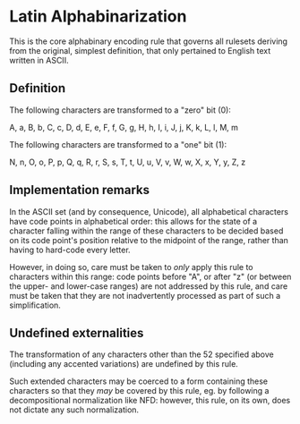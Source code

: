 # Latin Alphabinarization

This is the core alphabinary encoding rule that governs all rulesets deriving from the original, simplest definition, that only pertained to English text written in ASCII.

## Definition

The following characters are transformed to a "zero" bit (0):

A, a, B, b, C, c, D, d, E, e, F, f, G, g, H, h, I, i, J, j, K, k, L, l, M, m

The following characters are transformed to a "one" bit (1):

N, n, O, o, P, p, Q, q, R, r, S, s, T, t, U, u, V, v, W, w, X, x, Y, y, Z, z

## Implementation remarks

In the ASCII set (and by consequence, Unicode), all alphabetical characters have code points in alphabetical order: this allows for the state of a character falling within the range of these characters to be decided based on its code point's position relative to the midpoint of the range, rather than having to hard-code every letter.

However, in doing so, care must be taken to *only* apply this rule to characters within this range: code points before "A", or after "z" (or between the upper- and lower-case ranges) are not addressed by this rule, and care must be taken that they are not inadvertently processed as part of such a simplification.

## Undefined externalities

The transformation of any characters other than the 52 specified above (including any accented variations) are undefined by this rule.

Such extended characters may be coerced to a form containing these characters so that they *may* be covered by this rule, eg. by following a decompositional normalization like NFD: however, this rule, on its own, does not dictate any such normalization.
